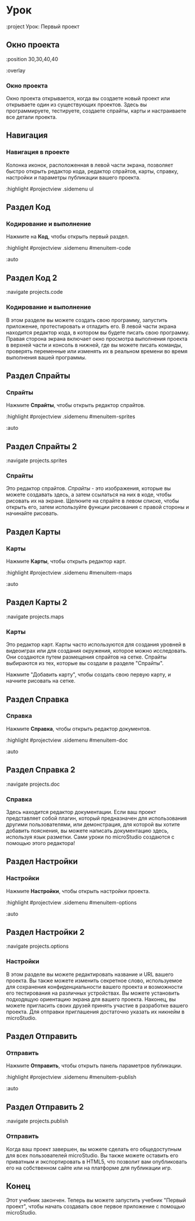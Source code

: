 # Урок

:project Урок: Первый проект

## Окно проекта

:position 30,30,40,40

:overlay

### Окно проекта

Окно проекта открывается, когда вы создаете новый проект или открываете один из существующих проектов. Здесь вы программируете, тестируете, создаете спрайты, карты и настраиваете все детали проекта.

## Навигация

### Навигация в проекте

Колонка иконок, расположенная в левой части экрана, позволяет быстро открыть редактор кода, редактор спрайтов, карты, справку, настройки и параметры публикации вашего проекта.

:highlight #projectview .sidemenu ul


## Раздел Код

### Кодирование и выполнение

Нажмите на **Код**, чтобы открыть первый раздел.

:highlight #projectview .sidemenu #menuitem-code

:auto


## Раздел Код 2

:navigate projects.code

### Кодирование и выполнение

В этом разделе вы можете создать свою программу, запустить приложение, протестировать и отладить его. В левой части экрана находится редактор кода, в котором вы будете писать свою программу. Правая сторона экрана включает окно просмотра выполнения проекта в верхней части и консоль в нижней, где вы можете писать команды, проверять переменные или изменять их в реальном времени во время выполнения вашей программы.

## Раздел Спрайты

### Спрайты

Нажмите **Спрайты**, чтобы открыть редактор спрайтов.

:highlight #projectview .sidemenu #menuitem-sprites

:auto

## Раздел Спрайты 2

:navigate projects.sprites

### Спрайты

Это редактор спрайтов. *Спрайты* - это изображения, которые вы можете создавать здесь, а затем ссылаться на них в коде, чтобы рисовать их на экране. Щелкните на спрайте в левом списке, чтобы открыть его, затем используйте функции рисования с правой стороны и начинайте рисовать.

## Раздел Карты

### Карты

Нажмите **Карты**, чтобы открыть редактор карт.

:highlight #projectview .sidemenu #menuitem-maps

:auto

## Раздел Карты 2

:navigate projects.maps

### Карты

Это редактор карт. Карты часто используются для создания уровней в видеоиграх или для создания окружения, которое можно исследовать. Они создаются путем размещения спрайтов на сетке. Спрайты выбираются из тех, которые вы создали в разделе "Спрайты".

Нажмите "Добавить карту", чтобы создать свою первую карту, и начните рисовать на сетке.

## Раздел Справка

### Справка

Нажмите **Справка**, чтобы открыть редактор документов.

:highlight #projectview .sidemenu #menuitem-doc

:auto

## Раздел Справка 2

:navigate projects.doc

### Справка

Здесь находится редактор документации. Если ваш проект представляет собой плагин, который предназначен для использования другими пользователями, или демонстрация, для которой вы хотите добавить пояснения, вы можете написать документацию здесь, используя язык разметки. Сами уроки по microStudio создаются с помощью этого редактора!


## Раздел Настройки

### Настройки

Нажмите **Настройки**, чтобы открыть настройки проекта.

:highlight #projectview .sidemenu #menuitem-options

:auto

## Раздел Настройки 2

:navigate projects.options

### Настройки

В этом разделе вы можете редактировать название и URL вашего проекта. Вы также можете изменить секретное слово, используемое для сохранения конфиденциальности вашего проекта и возможности его тестирования на различных устройствах.  Вы можете установить подходящую ориентацию экрана для вашего проекта. Наконец, вы можете пригласить своих друзей принять участие в разработке вашего проекта. Для отправки приглашения достаточно указать их никнейм в microStudio.

## Раздел Отправить

### Отправить

Нажмите **Отправить**, чтобы открыть панель параметров публикации.

:highlight #projectview .sidemenu #menuitem-publish

:auto

## Раздел Отправить 2

:navigate projects.publish

### Отправить

Когда ваш проект завершен, вы можете сделать его общедоступным для всех пользователей microStudio. Вы также можете оставить его приватным и экспортировать в HTML5, что позволит вам опубликовать его на собственном сайте или на платформе для публикации игр.


## Конец

Этот учебник закончен. Теперь вы можете запустить учебник "Первый проект", чтобы начать создавать свое первое приложение с помощью microStudio.